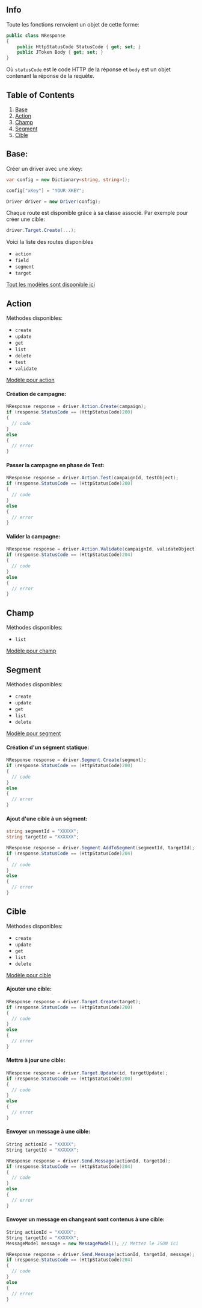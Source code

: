 Info
--

Toute les fonctions renvoient un objet de cette forme:

```csharp
public class NResponse
{
    public HttpStatusCode StatusCode { get; set; }
    public JToken Body { get; set; }
}
```

Où `statusCode` est le code HTTP de la réponse et `body` est un objet contenant la réponse de la requête.

## Table of Contents

  1. [Base](#Basics)
  1. [Action](#Action)
  1. [Champ](#Champ)
  1. [Segment](#Segment)
  1. [Cible](#Cible)

## Base:

Créer un driver avec une xkey:
```csharp
var config = new Dictionary<string, string>();

config["xKey"] = "YOUR XKEY";

Driver driver = new Driver(config);
```

Chaque route est disponible grâce à sa classe associé. Par exemple pour créer une cible:
```csharp
driver.Target.Create(...);
```

Voici la liste des routes disponibles
  + `action`
  + `field`
  + `segment`
  + `target`

[Tout les modèles sont disponible ici](../../docs/fr/models.md)

## Action

Méthodes disponibles:
  + `create`
  + `update`
  + `get`
  + `list`
  + `delete`
  + `test`
  + `validate`

[Modèle pour action](../../docs/fr/models.md#Action)

#### Création de campagne:

```csharp
NResponse response = driver.Action.Create(campaign);
if (response.StatusCode == (HttpStatusCode)200)
{
  // code
}
else
{
  // error
}
```

#### Passer la campagne en phase de Test:

```csharp
NResponse response = driver.Action.Test(campaignId, testObject);
if (response.StatusCode == (HttpStatusCode)200)
{
  // code
}
else
{
  // error
}
```

#### Valider la campagne:

```csharp
NResponse response = driver.Action.Validate(campaignId, validateObject);
if (response.StatusCode == (HttpStatusCode)204)
{
  // code
}
else
{
  // error
}
```

## Champ

Méthodes disponibles:
  + `list`

[Modèle pour champ](../../docs/fr/models.md#Champs)

## Segment

Méthodes disponibles:
  + `create`
  + `update`
  + `get`
  + `list`
  + `delete`

[Modèle pour segment](../../docs/fr/models.md#Segment)

#### Création d'un ségment statique:

```csharp
NResponse response = driver.Segment.Create(segment);
if (response.StatusCode == (HttpStatusCode)200)
{
  // code
}
else
{
  // error
}
```

#### Ajout d'une cible à un ségment:

```csharp
string segmentId = "XXXXX";
string targetId = "XXXXXX";

NResponse response = driver.Segment.AddToSegment(segmentId, targetId);
if (response.StatusCode == (HttpStatusCode)204)
{
  // code
}
else
{
  // error
}
```

## Cible

Méthodes disponibles:
  + `create`
  + `update`
  + `get`
  + `list`
  + `delete`

[Modèle pour cible](../../docs/fr/models.md#Cible)

#### Ajouter une cible:

```csharp
NResponse response = driver.Target.Create(target);
if (response.StatusCode == (HttpStatusCode)200)
{
  // code
}
else
{
  // error
}
```

#### Mettre à jour une cible:

```csharp
NResponse response = driver.Target.Update(id, targetUpdate);
if (response.StatusCode == (HttpStatusCode)200)
{
  // code
}
else
{
  // error
}
```

#### Envoyer un message à une cible:

```csharp
String actionId = "XXXXX";
String targetId = "XXXXXX";

NResponse response = driver.Send.Message(actionId, targetId);
if (response.StatusCode == (HttpStatusCode)204)
{
  // code
}
else
{
  // error
}
```

#### Envoyer un message en changeant sont contenus à une cible:

```csharp
String actionId = "XXXXX";
String targetId = "XXXXXX";
MessageModel message = new MessageModel(); // Mettez le JSON ici

NResponse response = driver.Send.Message(actionId, targetId, message);
if (response.StatusCode == (HttpStatusCode)204)
{
  // code
}
else
{
  // error
}
```
